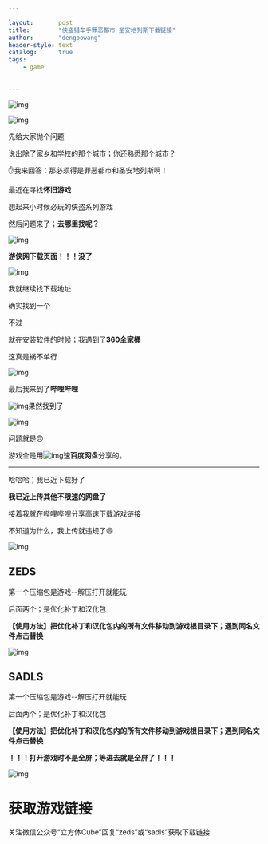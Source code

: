 ```yaml
---

layout:       post
title:        "侠盗猎车手罪恶都市 圣安地列斯下载链接"
author:       "dengbowang"
header-style: text
catalog:      true
tags:
    - game
    

---
```


![img](https://img-blog.csdnimg.cn/img_convert/ba1481c09e7db7077297ae26184cd81d.png)

![img](https://img-blog.csdnimg.cn/img_convert/cfa22f8191bedeec9da94acaac76cdad.png)



先给大家抛个问题

说出除了家乡和学校的那个城市；你还熟悉那个城市？

✋我来回答：那必须得是罪恶都市和圣安地列斯啊！



最近在寻找**怀旧游戏**

想起来小时候必玩的侠盗系列游戏

然后问题来了；**去哪里找呢？**

![img](https://img-blog.csdnimg.cn/img_convert/fe728ce2649082818d604cdc33640850.png)



**游侠网下载页面！！！没了**



![img](https://img-blog.csdnimg.cn/img_convert/00de7e5687a16a6a76dff36437195eef.png)

我就继续找下载地址

确实找到一个

不过

就在安装软件的时候；我遇到了**360全家桶**

这真是祸不单行



![img](https://img-blog.csdnimg.cn/img_convert/814789fe508555ece0189812329cb1f2.png)



最后我来到了**哔哩哔哩**

![img](https://img-blog.csdnimg.cn/img_convert/710452ce7077f89b5bc71f50444f28ad.png)果然找到了



![img](https://img-blog.csdnimg.cn/img_convert/b1ff181dca09a90544bd226ea7143f6f.png)

问题就是🙃

游戏全是用![img](https://img-blog.csdnimg.cn/img_convert/53d56af746c6d0ce9b202662f1dbf8c0.png)速**百度网盘**分享的。

------

哈哈哈；我已近下载好了

**我已近上传其他不限速的网盘了**

接着我就在哔哩哔哩分享高速下载游戏链接

不知道为什么，我上传就违规了😅

![img](https://img-blog.csdnimg.cn/img_convert/84b73f68df6946d64debee40f5679e8d.png)



## ZEDS

第一个压缩包是游戏--解压打开就能玩

后面两个；是优化补丁和汉化包

**【使用方法】**把优化补丁和汉化包内的所有文件移动到游戏根目录下；遇到同名文件点击**替换**

![img](https://img-blog.csdnimg.cn/img_convert/c6285dda3e2df0709bca50662ebdea87.png)

## SADLS

第一个压缩包是游戏--解压打开就能玩

后面两个；是优化补丁和汉化包

**【使用方法】**把优化补丁和汉化包内的所有文件移动到游戏根目录下；遇到同名文件点击**替换**

**！！！打开游戏时不是全屏；等进去就是全屏了！！！**

![img](https://img-blog.csdnimg.cn/img_convert/d38ede900ed64bd7e33252f474491da2.png)

# 获取游戏链接

关注微信公众号“立方体Cube”回复“zeds”或“sadls”获取下载链接